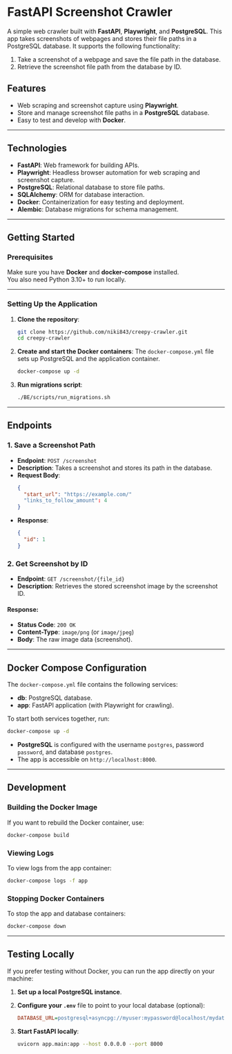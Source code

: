
# **FastAPI Screenshot Crawler**

A simple web crawler built with **FastAPI**, **Playwright**, and **PostgreSQL**. This app takes screenshots of webpages and stores their file paths in a PostgreSQL database. It supports the following functionality:

1. Take a screenshot of a webpage and save the file path in the database.
2. Retrieve the screenshot file path from the database by ID.

## **Features**
- Web scraping and screenshot capture using **Playwright**.
- Store and manage screenshot file paths in a **PostgreSQL** database.
- Easy to test and develop with **Docker**.

---

## **Technologies**
- **FastAPI**: Web framework for building APIs.
- **Playwright**: Headless browser automation for web scraping and screenshot capture.
- **PostgreSQL**: Relational database to store file paths.
- **SQLAlchemy**: ORM for database interaction.
- **Docker**: Containerization for easy testing and deployment.
- **Alembic**: Database migrations for schema management.

---

## **Getting Started**

### **Prerequisites**
Make sure you have **Docker** and **docker-compose** installed.  
You also need Python 3.10+ to run locally.

---

### **Setting Up the Application**

1. **Clone the repository**:
   ```sh
   git clone https://github.com/niki843/creepy-crawler.git
   cd creepy-crawler
   ```

2. **Create and start the Docker containers**:
   The `docker-compose.yml` file sets up PostgreSQL and the application container.

   ```sh
   docker-compose up -d
   ```
   
2. **Run migrations script**:

   ```sh
   ./BE/scripts/run_migrations.sh
   ```
   
---

## **Endpoints**

### **1. Save a Screenshot Path**

- **Endpoint**: `POST /screenshot`
- **Description**: Takes a screenshot and stores its path in the database.
- **Request Body**:
    ```json
    {
      "start_url": "https://example.com/"
      "links_to_follow_amount": 4
    }
    ```
- **Response**:
    ```json
    {
      "id": 1
    }
    ```

### **2. Get Screenshot by ID**

- **Endpoint**: `GET /screenshot/{file_id}`
- **Description**: Retrieves the stored screenshot image by the screenshot ID.
#### **Response**:
- **Status Code**: `200 OK`
- **Content-Type**: `image/png` (or `image/jpeg`)
- **Body**: The raw image data (screenshot).

---

## **Docker Compose Configuration**

The `docker-compose.yml` file contains the following services:

- **db**: PostgreSQL database.
- **app**: FastAPI application (with Playwright for crawling).

To start both services together, run:
```sh
docker-compose up -d
```

- **PostgreSQL** is configured with the username `postgres`, password `password`, and database `postgres`.
- The app is accessible on `http://localhost:8000`.

---

## **Development**

### **Building the Docker Image**  
If you want to rebuild the Docker container, use:
```sh
docker-compose build
```

### **Viewing Logs**
To view logs from the app container:
```sh
docker-compose logs -f app
```

### **Stopping Docker Containers**
To stop the app and database containers:
```sh
docker-compose down
```

---

## **Testing Locally**

If you prefer testing without Docker, you can run the app directly on your machine:

1. **Set up a local PostgreSQL instance**.
2. **Configure your `.env`** file to point to your local database (optional):
    ```ini
    DATABASE_URL=postgresql+asyncpg://myuser:mypassword@localhost/mydatabase
    ```

3. **Start FastAPI locally**:
   ```sh
   uvicorn app.main:app --host 0.0.0.0 --port 8000
   ```
